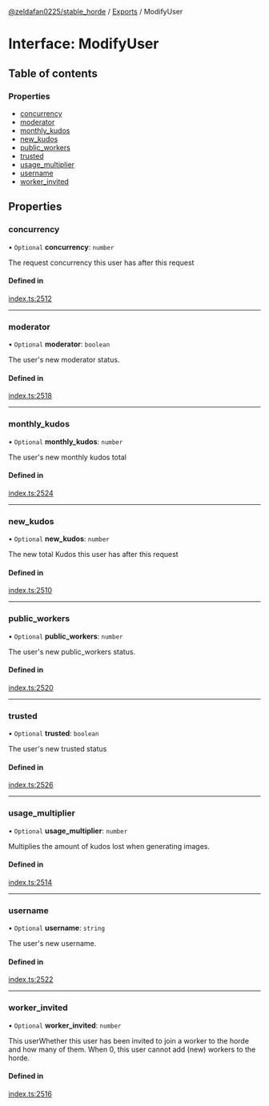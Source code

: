 [@zeldafan0225/stable_horde](../README.md) / [Exports](../modules.md) / ModifyUser

# Interface: ModifyUser

## Table of contents

### Properties

- [concurrency](ModifyUser.md#concurrency)
- [moderator](ModifyUser.md#moderator)
- [monthly\_kudos](ModifyUser.md#monthly_kudos)
- [new\_kudos](ModifyUser.md#new_kudos)
- [public\_workers](ModifyUser.md#public_workers)
- [trusted](ModifyUser.md#trusted)
- [usage\_multiplier](ModifyUser.md#usage_multiplier)
- [username](ModifyUser.md#username)
- [worker\_invited](ModifyUser.md#worker_invited)

## Properties

### concurrency

• `Optional` **concurrency**: `number`

The request concurrency this user has after this request

#### Defined in

[index.ts:2512](https://github.com/ZeldaFan0225/stable_horde/blob/9241243/index.ts#L2512)

___

### moderator

• `Optional` **moderator**: `boolean`

The user's new moderator status.

#### Defined in

[index.ts:2518](https://github.com/ZeldaFan0225/stable_horde/blob/9241243/index.ts#L2518)

___

### monthly\_kudos

• `Optional` **monthly\_kudos**: `number`

The user's new monthly kudos total

#### Defined in

[index.ts:2524](https://github.com/ZeldaFan0225/stable_horde/blob/9241243/index.ts#L2524)

___

### new\_kudos

• `Optional` **new\_kudos**: `number`

The new total Kudos this user has after this request

#### Defined in

[index.ts:2510](https://github.com/ZeldaFan0225/stable_horde/blob/9241243/index.ts#L2510)

___

### public\_workers

• `Optional` **public\_workers**: `number`

The user's new public_workers status.

#### Defined in

[index.ts:2520](https://github.com/ZeldaFan0225/stable_horde/blob/9241243/index.ts#L2520)

___

### trusted

• `Optional` **trusted**: `boolean`

The user's new trusted status

#### Defined in

[index.ts:2526](https://github.com/ZeldaFan0225/stable_horde/blob/9241243/index.ts#L2526)

___

### usage\_multiplier

• `Optional` **usage\_multiplier**: `number`

Multiplies the amount of kudos lost when generating images.

#### Defined in

[index.ts:2514](https://github.com/ZeldaFan0225/stable_horde/blob/9241243/index.ts#L2514)

___

### username

• `Optional` **username**: `string`

The user's new username.

#### Defined in

[index.ts:2522](https://github.com/ZeldaFan0225/stable_horde/blob/9241243/index.ts#L2522)

___

### worker\_invited

• `Optional` **worker\_invited**: `number`

This userWhether this user has been invited to join a worker to the horde and how many of them. When 0, this user cannot add (new) workers to the horde.

#### Defined in

[index.ts:2516](https://github.com/ZeldaFan0225/stable_horde/blob/9241243/index.ts#L2516)
